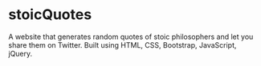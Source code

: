 # stoicQuotes
A website that generates random quotes of stoic philosophers and let you share them on Twitter.
Built using HTML, CSS, Bootstrap, JavaScript, jQuery.
